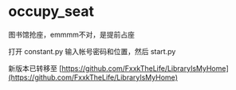 # occupy_seat
 图书馆抢座，emmmm不对，是提前占座
 
 打开 constant.py 输入帐号密码和位置，然后 start.py

新版本已转移至 [https://github.com/FxxkTheLife/LibraryIsMyHome](https://github.com/FxxkTheLife/LibraryIsMyHome)
